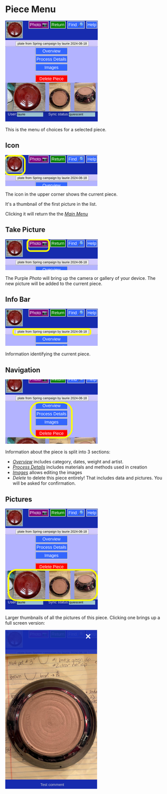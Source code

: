 # Piece Menu

![](PieceMenu.png)

This is the menu of choices for a selected piece.

## Icon

![](PieceMenu1.png)

The icon in the upper corner shows the current piece.

It's a thumbnail of the first picture in the list.

Clicking it will return the the [_Main Menu_](MainMenu.md)

## Take Picture

![](PieceMenu2.png)

The Purple _Photo_ will bring up the camera or gallery of your device. The new picture will be added to the current piece.

## Info Bar

![](PieceMenu3.png)

Information identifying the current piece.

## Navigation

![](PieceMenu4.png)

Information about the piece is split into 3 sections:

* [_Overview_](PotEdit.md) includes category, dates, weight and artist.
* [_Process Details_](PotProcess.md) includes materials and methods used in creation
* [_Images_](PotPix.md) allows editing the images
* _Delete_ to delete this piece entirely! That includes data and pictures. You will be asked for confirmation.

## Pictures

![](PieceMenu5.png)

Larger thumbnails of all the pictures of this piece. Clicking one brings up a full screen version:

![](PieceMenu6.png) 
